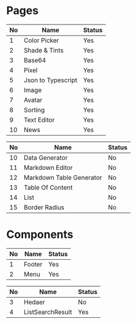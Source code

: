 # Pages

| No  | Name               | Status |
| --- | ------------------ | ------ |
| 1   | Color Picker       | Yes    |
| 2   | Shade & Tints      | Yes    |
| 3   | Base64             | Yes    |
| 4   | Pixel              | Yes    |
| 5   | Json to Typescript | Yes    |
| 6   | Image              | Yes    |
| 7   | Avatar             | Yes    |
| 8   | Sorting            | Yes    |
| 9   | Text Editor        | Yes    |
| 10  | News               | Yes    |

| No  | Name                     | Status |
| --- | ------------------------ | ------ |
| 10  | Data Generator           | No     |
| 11  | Markdown Editor          | No     |
| 12  | Markdown Table Generator | No     |
| 13  | Table Of Content         | No     |
| 14  | List                     | No     |
| 15  | Border Radius            | No     |

# Components

| No  | Name   | Status |
| --- | ------ | ------ |
| 1   | Footer | Yes    |
| 2   | Menu   | Yes    |

| No  | Name             | Status |
| --- | ---------------- | ------ |
| 3   | Hedaer           | No     |
| 4   | ListSearchResult | Yes    |
